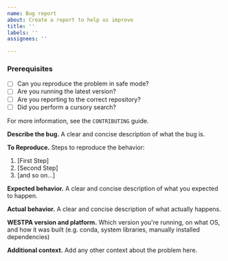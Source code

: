```yaml
---
name: Bug report
about: Create a report to help us improve
title: ''
labels: ''
assignees: ''

---
```


### Prerequisites

* [ ] Can you reproduce the problem in safe mode?
* [ ] Are you running the latest version?
* [ ] Are you reporting to the correct repository?
* [ ] Did you perform a cursory search?

For more information, see the `CONTRIBUTING` guide.

**Describe the bug.**
A clear and concise description of what the bug is.

**To Reproduce.**
Steps to reproduce the behavior:
1. [First Step]
2. [Second Step]
3. [and so on...]

**Expected behavior.**
A clear and concise description of what you expected to happen.

**Actual behavior.**
A clear and concise description of what actually happens.

**WESTPA version and platform.**
Which version you're running, on what OS, and how it was built (e.g. conda, system libraries, manually installed dependencies)

**Additional context.**
Add any other context about the problem here.
